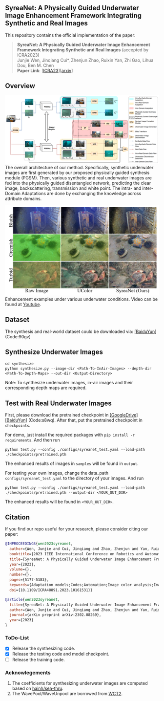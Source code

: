 ## SyreaNet: A Physically Guided Underwater Image Enhancement Framework Integrating Synthetic and Real Images

This repository contains the official implementation of the paper:

> **SyreaNet: A Physically Guided Underwater Image Enhancement Framework Integrating Synthetic and Real Images** (accepted by ICRA2023)<br>
> Junjie Wen, Jinqiang Cui*, Zhenjun Zhao, Ruixin Yan, Zhi Gao, Lihua Dou, Ben M. Chen <br>
> **Paper Link**: [[ICRA23](https://ieeexplore.ieee.org/document/10161531)][[arxiv](https://arxiv.org/pdf/2302.08269.pdf)]


## Overview
![overall_arch](./figs/fig-overall_arch.png)
The overall architecture of our method. Specifically, synthetic underwater images are first generated by our proposed physically guided synthesis module (PGSM). Then, various synthetic and real underwater images are fed into the physically guided disentangled network, predicting the clear image, backscattering, transmission and white point. The intra- and inter- Domain Adaptations are done by exchanging the knowledge across attribute domains.

![demo](./figs/fig-demo.png)
Enhancement examples under various underwater conditions. Video can be found at [Youtube](https://www.youtube.com/watch?v=DyOktx7_9JQ).


## Dataset
The synthesis and real-world dataset could be downloaded via:
[[BaiduYun]](https://pan.baidu.com/s/1iVAR_hSVmLMyrWcjm4HbbA) (Code:90gv)

## Synthesize Underwater Images
```shell
cd synthesize
python synthesize.py --image-dir <Path-To-InAir-Images> --depth-dir <Path-To-Depth-Maps> --out-dir <Output-Directory>
```
Note: To synthesize underwater images, in-air images and their corresponding depth maps are required.

## Test with Real Underwater Images
First, please download the pretrained checkpoint in [[GoogleDrive]](https://drive.google.com/file/d/1xGrq2jMpdM4mbgDfS4K_cfaeRiEqcgjZ/view?usp=sharing) [[BaiduYun]](https://pan.baidu.com/s/1x9x41K55j54D_2NmuEM4mQ) (Code:s8wq). After that, put the pretrained checkpoint in `checkpoints`.

For demo, just install the required packages with ``pip install -r requirements``. And then run
```shell
python test.py --config ./configs/syreanet_test.yaml --load-path ./checkpoints/pretrained.pth
```
The enhanced results of images in `samples` will be found in `output`.

For testing your own images, change the data_path `configs/syreanet_test.yaml` to the directory of your images. And run
```shell
python test.py --config ./configs/syreanet_test.yaml --load-path ./checkpoints/pretrained.pth --output-dir <YOUR_OUT_DIR>
```
The enhanced results will be found in `<YOUR_OUT_DIR>`.


## Citation
If you find our repo useful for your research, please consider citing our paper:
```bibtex
@INPROCEEDINGS{wen2023syreanet,
  author={Wen, Junjie and Cui, Jinqiang and Zhao, Zhenjun and Yan, Ruixin and Gao, Zhi and Dou, Lihua and Chen, Ben M.},
  booktitle={2023 IEEE International Conference on Robotics and Automation (ICRA)}, 
  title={SyreaNet: A Physically Guided Underwater Image Enhancement Framework Integrating Synthetic and Real Images}, 
  year={2023},
  volume={},
  number={},
  pages={5177-5183},
  keywords={Adaptation models;Codes;Automation;Image color analysis;Image synthesis;Atmospheric modeling;Data models},
  doi={10.1109/ICRA48891.2023.10161531}}
```

```bibtex
@article{wen2023syreanet,
  title={SyreaNet: A Physically Guided Underwater Image Enhancement Framework Integrating Synthetic and Real Images},
  author={Wen, Junjie and Cui, Jinqiang and Zhao, Zhenjun and Yan, Ruixin and Gao, Zhi and Dou, Lihua and Chen, Ben M},
  journal={arXiv preprint arXiv:2302.08269},
  year={2023}
}
```

### ToDo-List
* [x] Release the synthesizing code.
* [x] Release the testing code and model checkpoint.
* [ ] Release the training code.

### Acknowlegements
1. The coefficients for synthesizing underwater images are computed based on [hainh/sea-thru](https://github.com/hainh/sea-thru.git).
2. The WavePool/WaveUnpool are borrowed from [WCT2](https://github.com/clovaai/WCT2).
